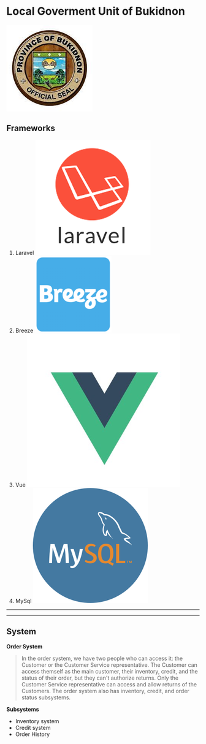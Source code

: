# Local Goverment Unit of Bukidnon
![Alt text](https://github.com/DosTheFarmer/-itelective3-web/blob/main/LGU%20Logo.jpg)

## Frameworks
1. Laravel ![Alt text width = "400"](https://github.com/DosTheFarmer/-itelective3-web/blob/main/Laravel.png)
2. Breeze ![Alt text width = "400"](https://github.com/DosTheFarmer/-itelective3-web/blob/main/Breeze.png)
3. Vue ![Alt text width = "400"](https://github.com/DosTheFarmer/-itelective3-web/blob/main/Vue.jpg)
4. MySql ![Alt text width = "400"](https://github.com/DosTheFarmer/-itelective3-web/blob/main/MySqL.png)
---
---
## System
__Order System__
> In the order system, we have two people who can access it: the Customer or the Customer Service representative. The Customer can access themself as the main customer, their inventory, credit, and the status of their order, but they can't authorize returns. Only the Customer Service representative can access and allow returns of the Customers. The order system also has inventory, credit, and order status subsystems.

**Subsystems**
* Inventory system
* Credit system
* Order History
